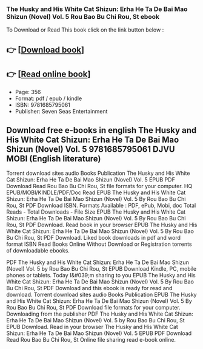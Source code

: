 ### The Husky and His White Cat Shizun: Erha He Ta De Bai Mao Shizun (Novel) Vol. 5 Rou Bao Bu Chi Rou, St ebook

To Download or Read This book click on the link button below :

## 👉  [**[Download book](http://filesbooks.info/download.php?group=book&from=github.com&id=707324&lnk=1063 "Download book")**]

## 👉  [**[Read online book](http://filesbooks.info/download.php?group=book&from=github.com&id=707324&lnk=1063 "Read online book")**]


* Page: 356
* Format: pdf / epub / kindle
* ISBN: 9781685795061
* Publisher: Seven Seas Entertainment



## Download free e-books in english The Husky and His White Cat Shizun: Erha He Ta De Bai Mao Shizun (Novel) Vol. 5 9781685795061 DJVU MOBI (English literature)


Torrent download sites audio Books Publication The Husky and His White Cat Shizun: Erha He Ta De Bai Mao Shizun (Novel) Vol. 5 EPUB PDF Download Read Rou Bao Bu Chi Rou, St file formats for your computer. HQ EPUB/MOBI/KINDLE/PDF/Doc Read EPUB The Husky and His White Cat Shizun: Erha He Ta De Bai Mao Shizun (Novel) Vol. 5 By Rou Bao Bu Chi Rou, St PDF Download ISBN. Formats Available : PDF, ePub, Mobi, doc Total Reads - Total Downloads - File Size EPUB The Husky and His White Cat Shizun: Erha He Ta De Bai Mao Shizun (Novel) Vol. 5 By Rou Bao Bu Chi Rou, St PDF Download. Read book in your browser EPUB The Husky and His White Cat Shizun: Erha He Ta De Bai Mao Shizun (Novel) Vol. 5 By Rou Bao Bu Chi Rou, St PDF Download. Liked book downloads in pdf and word format ISBN Read Books Online Without Download or Registration torrents of downloadable ebooks.

PDF The Husky and His White Cat Shizun: Erha He Ta De Bai Mao Shizun (Novel) Vol. 5 by Rou Bao Bu Chi Rou, St EPUB Download Kindle, PC, mobile phones or tablets. Today I&amp;#039;m sharing to you EPUB The Husky and His White Cat Shizun: Erha He Ta De Bai Mao Shizun (Novel) Vol. 5 By Rou Bao Bu Chi Rou, St PDF Download and this ebook is ready for read and download. Torrent download sites audio Books Publication EPUB The Husky and His White Cat Shizun: Erha He Ta De Bai Mao Shizun (Novel) Vol. 5 By Rou Bao Bu Chi Rou, St PDF Download file formats for your computer. Downloading from the publisher PDF The Husky and His White Cat Shizun: Erha He Ta De Bai Mao Shizun (Novel) Vol. 5 by Rou Bao Bu Chi Rou, St EPUB Download. Read in your browser The Husky and His White Cat Shizun: Erha He Ta De Bai Mao Shizun (Novel) Vol. 5 EPUB PDF Download Read Rou Bao Bu Chi Rou, St Online file sharing read e-book online.






